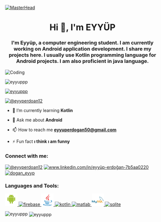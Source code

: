 [![MasterHead](https://1.bp.blogspot.com/-7A4WynwLsMw/XbBpCXG8fHI/AAAAAAAAMt4/uOa1bpLskYgrwGbllhSu2SDj_Mig8SXJQCLcBGAsYHQ/s1600/2000_600px.gif)](https://rishavchanda.io)

<h1 align="center">Hi 👋, I'm EYYÜP</h1>
<h3 align="center">I'm Eyyüp, a computer engineering student. I am currently working on Android application development. I share my projects here. I usually use Kotlin programming language for Android projects.
I am also proficient in java language.</h3>

<img align="center" alt="Coding" width="400" src="https://media.tenor.com/NOYF3f82b_gAAAAC/programmer.gif">


<p align="left"> <img src="https://komarev.com/ghpvc/?username=eyyuppp&label=Profile%20views&color=0e75b6&style=flat" alt="eyyuppp" /> </p>

<p align="left"> <a href="https://github.com/ryo-ma/github-profile-trophy"><img src="https://github-profile-trophy.vercel.app/?username=eyyuppp" alt="eyyuppp" /></a> </p>

<p align="left"> <a href="https://twitter.com/@eyyperdoan12" target="blank"><img src="https://img.shields.io/twitter/follow/@eyyperdoan12?logo=twitter&style=for-the-badge" alt="@eyyperdoan12" /></a> </p>

- 🌱 I’m currently learning **Kotlin**

- 💬 Ask me about **Android**

- 📫 How to reach me **eyyuperdogan50@gmail.com**

- ⚡ Fun fact **ı think ı am funny**

<h3 align="left">Connect with me:</h3>
<p align="left">
<a href="https://twitter.com/@eyyperdoan12" target="blank"><img align="center" src="https://raw.githubusercontent.com/rahuldkjain/github-profile-readme-generator/master/src/images/icons/Social/twitter.svg" alt="@eyyperdoan12" height="30" width="40" /></a>
<a href="https://linkedin.com/in/www.linkedin.com/in/eyyüp-erdoğan-7b5aa0220" target="blank"><img align="center" src="https://raw.githubusercontent.com/rahuldkjain/github-profile-readme-generator/master/src/images/icons/Social/linked-in-alt.svg" alt="www.linkedin.com/in/eyyüp-erdoğan-7b5aa0220" height="30" width="40" /></a>
<a href="https://instagram.com/dogan_eyyp" target="blank"><img align="center" src="https://raw.githubusercontent.com/rahuldkjain/github-profile-readme-generator/master/src/images/icons/Social/instagram.svg" alt="dogan_eyyp" height="30" width="40" /></a>
</p>

<h3 align="left">Languages and Tools:</h3>
<p align="left"> <a href="https://developer.android.com" target="_blank" rel="noreferrer"> <img src="https://raw.githubusercontent.com/devicons/devicon/master/icons/android/android-original-wordmark.svg" alt="android" width="40" height="40"/> </a> <a href="https://firebase.google.com/" target="_blank" rel="noreferrer"> <img src="https://www.vectorlogo.zone/logos/firebase/firebase-icon.svg" alt="firebase" width="40" height="40"/> </a> <a href="https://www.java.com" target="_blank" rel="noreferrer"> <img src="https://raw.githubusercontent.com/devicons/devicon/master/icons/java/java-original.svg" alt="java" width="40" height="40"/> </a> <a href="https://kotlinlang.org" target="_blank" rel="noreferrer"> <img src="https://www.vectorlogo.zone/logos/kotlinlang/kotlinlang-icon.svg" alt="kotlin" width="40" height="40"/> </a> <a href="https://www.mathworks.com/" target="_blank" rel="noreferrer"> <img src="https://upload.wikimedia.org/wikipedia/commons/2/21/Matlab_Logo.png" alt="matlab" width="40" height="40"/> </a> <a href="https://www.mysql.com/" target="_blank" rel="noreferrer"> <img src="https://raw.githubusercontent.com/devicons/devicon/master/icons/mysql/mysql-original-wordmark.svg" alt="mysql" width="40" height="40"/> </a> <a href="https://www.sqlite.org/" target="_blank" rel="noreferrer"> <img src="https://www.vectorlogo.zone/logos/sqlite/sqlite-icon.svg" alt="sqlite" width="40" height="40"/> </a> </p>

<p><img align="left" src="https://github-readme-stats.vercel.app/api/top-langs?username=eyyuppp&show_icons=true&locale=en&layout=compact" alt="eyyuppp" /></p>

<p>&nbsp;<img align="center" src="https://github-readme-stats.vercel.app/api?username=eyyuppp&show_icons=true&locale=en" alt="eyyuppp" /></p>

